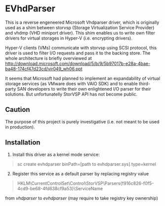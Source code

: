 EVhdParser
==============
This is a reverse engeneered Microsoft Vhdparser driver, which is originally used as a shim
between storvsp (Storage Virtualization Service Provider) and vhdmp (VHD miniport driver).
This shim enables us to write own filter drivers for virtual storages in Hyper-V
(i.e. encrypting drivers).

Hyper-V clients (VMs) communicate with storvsp using SCSI protocol, this driver is
used to filter I/O requests and pass it to the backing store. The whole architecture is
briefly overviewed at
http://download.microsoft.com/download/5/b/9/5b97017b-e28a-4bae-ba48-174cf47d23cd/vir049_wh06.ppt

It seems that Microsoft had planned to implement an expandability of virtual storage services
(as VMware does with VAIO SDK) and to enable third-party SAN developers to write their own
enlightened I/O parser for their solutions. But unfortunatelly StorVSP API has not become public.

Caution
--------------
The purpose of this project is purely investigative (i.e. not meant to be used in production).

Installation
--------------
1. Install this driver as a kernel mode service:

> sc create evhdparser binPath=[path to evhdparser.sys] type=kernel

2. Register this service as a default parser by replacing registry value

>HKLM\CurrentControlSet\Control\StorVSP\Parsers\{f916c826-f0f5-4cd9-be68-4fd638cf9a53}\ServiceName

from *vhdparser* to *evhdparser* (may require to take registry key ownership)
